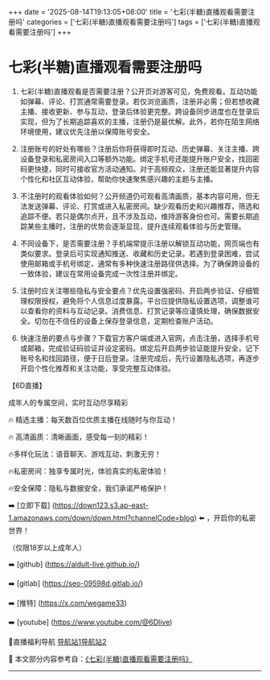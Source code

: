 +++
date = '2025-08-14T19:13:05+08:00'
title = '七彩(半糖)直播观看需要注册吗'
categories = ['七彩(半糖)直播观看需要注册吗']
tags = ['七彩(半糖)直播观看需要注册吗']
+++

# 七彩(半糖)直播观看需要注册吗

1) 七彩(半糖)直播观看是否需要注册？公开页对游客可见，免费观看。互动功能如弹幕、评论、打赏通常需要登录。若仅浏览画质，注册非必需；但若想收藏主播、接收更新、参与互动，登录后体验更完整。跨设备同步进度也在登录后实现，但为了长期追踪喜欢的主播，注册仍是最优解。此外，若你在陌生网络环境使用，建议优先注册以保障账号安全。

2) 注册账号的好处有哪些？注册后你将获得即时互动、历史弹幕、关注主播、跨设备登录和私密房间入口等额外功能。绑定手机号还能提升账户安全，找回密码更快捷，同时可接收官方活动通知。对于高频观众，注册还能显著提升内容个性化和社区互动体验，帮助你快速聚焦感兴趣的主题与主播。

3) 不注册时的观看体验如何？公开频道仍可观看高清画质，基本内容可用，但无法发送弹幕、评论、打赏或进入私密房间。缺少观看历史和兴趣推荐，筛选和追踪不便。若只是偶尔点开，且不涉及互动，维持游客身份也可。需要长期追踪某些主播时，注册的优势会逐渐显现，提升连续观看体验与历史管理。

4) 不同设备下，是否需要注册？手机端常提示注册以解锁互动功能，网页端也有类似要求。登录后可实现通知推送、收藏和历史记录。若遇到登录困难，尝试使用邮箱或手机号绑定，通常有多种快速注册路径供选择。为了确保跨设备的一致体验，建议在常用设备完成一次性注册并绑定。

5) 注册时应关注哪些隐私与安全要点？优先设置强密码、开启两步验证、仔细管理权限授权，避免将个人信息过度暴露。平台应提供隐私设置选项，调整谁可以查看你的资料与互动记录。消费信息、打赏记录等应谨慎处理，确保数据安全。切勿在不信任的设备上保存登录信息，定期检查账户活动。

6) 快速注册的要点与步骤？下载官方客户端或进入官网，点击注册，选择手机号或邮箱，完成验证码验证并设定密码。绑定后开启两步验证能提升安全，记下账号名和找回路径，便于日后登录。注册完成后，先行设置隐私选项，再逐步开启个性化推荐和关注功能，享受完整互动体验。

【6D直播】

 成年人的专属空间，实时互动尽享精彩

🔥 精选主播：每天数百位优质主播在线随时与你互动！

🔥 高清画质：清晰画面，感受每一刻的精彩！

🔥多样化玩法：语音聊天、游戏互动，刺激无穷！

🔥私密房间：独享专属时光，体验真实的私密体验！

🔥安全保障：隐私与数据安全，我们承诺严格保护！

➡️ [立即下载] (https://down123.s3.ap-east-1.amazonaws.com/down/down.html?channelCode=blog) ⬅️ ，开启你的私密世界！

 （仅限18岁以上成年人）

➡️ [github] (https://aldult-live.github.io/)

➡️ [gitlab] (https://seo-09598d.gitlab.io/)

➡️ [推特] (https://x.com/wegame33)

➡️ [youtube] (https://www.youtube.com/@6Dlive)

🔞直播福利导航   [导航站1](https://webstack-86085a.gitlab.io/)[导航站2](https://onlygit123-2.github.io/)


📘 本文部分内容参考自：[《七彩(半糖)直播观看需要注册吗》](https://webstack-hugo-13.pages.dev/)

---
